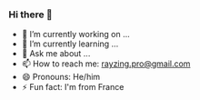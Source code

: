 ### Hi there 👋
- 🔭 I’m currently working on ...
- 🌱 I’m currently learning ...
- 💬 Ask me about ...
- 📫 How to reach me: rayzing.pro@gmail.com
- 😄 Pronouns: He/him
- ⚡ Fun fact: I'm from France

